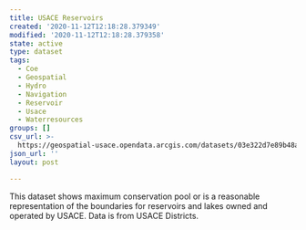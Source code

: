 ```yaml
---
title: USACE Reservoirs
created: '2020-11-12T12:18:28.379349'
modified: '2020-11-12T12:18:28.379358'
state: active
type: dataset
tags:
  - Coe
  - Geospatial
  - Hydro
  - Navigation
  - Reservoir
  - Usace
  - Waterresources
groups: []
csv_url: >-
  https://geospatial-usace.opendata.arcgis.com/datasets/03e322d7e89b48a9b48e9c3f4bcaf29e_0.csv?outSR=%7B%22latestWkid%22%3A4326%2C%22wkid%22%3A4326%7D
json_url: ''
layout: post

---
```

This dataset shows maximum conservation pool or is a reasonable representation of the boundaries for reservoirs and lakes owned and operated by USACE. Data is from USACE Districts.
